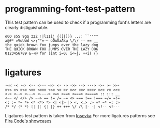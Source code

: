 # programming-font-test-pattern
This test pattern can be used to check if a programming font's letters are clearly distiguishable.

    o0O s5S 9gq z2Z !|l1Iij {([|])} .,;: ``''""
    a@#* vVuUwW <>;^°=-~ öÖüÜäÄßµ \/\/ -- == __
    the quick brown fox jumps over the lazy dog
    THE QUICK BROWN FOX JUMPS OVER THE LAZY DOG
    0123456789 &-+@ for (int i=0; i<=j; ++i) {}

# ligatures

    -<< -< -<- <-- <--- <<- <- -> ->> --> ---> ->- >- >>-
    =<< =< =<= <== <=== <<= <= => =>> ==> ===> =>= >= >>=
    <-> <--> <---> <----> <=> <==> <===> <====> :: ::: __
    <~~ </ </> /> ~~> == != /= ~= <> === !== !=== =/= =!=
    <: := *= *+ <* <*> *> <| <|> |> <. <.> .> +* =* =: :>
    /* */ (* *) [| |] {| |} ++ +++ \/ /\ |- -| <!-- <!---


Ligatures test pattern is taken from [Iosevka](https://github.com/be5invis/Iosevka#ligations)
For more ligatures patterns see  [Fira Code's showcases](./showcases.txt "(hosted locally on this repo)")
